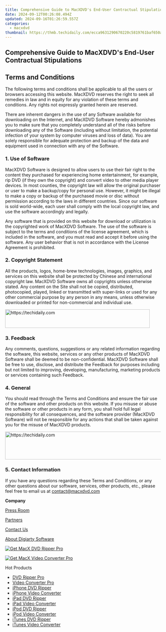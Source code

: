 ```yaml
---
title: Comprehensive Guide to MacXDVD's End-User Contractual Stipulations
date: 2024-09-12T00:26:08.494Z
updated: 2024-09-16T01:26:59.557Z
categories:
  - macxdvd
thumbnail: https://thmb.techidaily.com/ecca9631290670220c5819761baf650aa5dd08f70276ed62c1ed9a3790d42498.jpg
---
```


## Comprehensive Guide to MacXDVD's End-User Contractual Stipulations

## Terms and Conditions

The following terms and conditions shall be applicable to all the users or browsers accessing this website. MacXDVD reserves the right to seek all remedies in law and in equity for any violation of these terms and conditions. Any rights not expressly granted herein are reserved. 

There are inherent dangers in the use of any Software available for downloading on the Internet, and MacXDVD Software hereby admonishes you to make sure that you completely understand all of the risks before downloading any of the Software (including without limitation, the potential infection of your system by computer viruses and loss of data). You are solely responsible for adequate protection and backup of the data and equipment used in connection with any of the Software. 

### 1\. Use of Software

MacXDVD Software is designed to allow users to use their fair right to the content they purchased for experiencing home entertainment, for example, rip DVD (if they own the copyright) and convert video to other media player devices. In most counties, the copyright law will allow the original purchaser or user to make a backup/copy for personal use. However, it might be illegal to make a copy or backup of the purchased movie or disc without permission according to the laws in different countries. Since our software is sold world-wide, each user shall comply with the local copyright law, and use the software accordingly and legally. 

Any software that is provided on this website for download or utilization is the copyrighted work of MacXDVD Software. The use of the software is subject to the terms and conditions of the license agreement, which is included in the software, and you must read and accept it before using the software. Any user behavior that is not in accordance with the License Agreement is prohibited.

### 2\. Copyright Statement

All the products, logos, home-brew technologies, images, graphics, and services on this website shall be protected by Chinese and international copyright law. MacXDVD Software owns all copyrights unless otherwise stated. Any content on the Site shall not be copied, distributed, photocopied, played, linked or transmitted with super-links or used for any other commercial purpose by any person in any means, unless otherwise downloaded or printed for non-commercial and individual use. 

<!-- affiliate ads begin -->
<a href="https://bluettius.sjv.io/c/5597632/2139118/17108" target="_top" id="2139118">
  <img src="//a.impactradius-go.com/display-ad/17108-2139118" border="0" alt="https://techidaily.com" width="468" height="60"/>
</a>
<img height="0" width="0" src="https://bluettius.sjv.io/i/5597632/2139118/17108" style="position:absolute;visibility:hidden;" border="0" />
<!-- affiliate ads end -->

###  3\. Feedback

Any comments, questions, suggestions or any related information regarding the software, this website, services or any other products of MacXDVD Software shall be deemed to be non-confidential. MacXDVD Software shall be free to use, disclose, and distribute the Feedback for purposes including but not limited to improving, developing, manufacturing, marketing products or services containing such Feedback.

### 4\. General

You should read through the Terms and Conditions and ensure the fair use of the software and other products on this website. If you misuse or abuse the software or other products in any form, you shall hold full legal responsibility for all consequences, and the software provider (MacXDVD Software) will not be responsible for any actions that shall be taken against you for the misuse of MacXDVD products.

<!-- affiliate ads begin -->
<a href="https://unicoeye.pxf.io/c/5597632/2134238/18498" target="_top" id="2134238">
  <img src="//a.impactradius-go.com/display-ad/18498-2134238" border="0" alt="https://techidaily.com" width="728" height="90"/>
</a>
<img height="0" width="0" src="https://unicoeye.pxf.io/i/5597632/2134238/18498" style="position:absolute;visibility:hidden;" border="0" />
<!-- affiliate ads end -->

### 5\. Contact Information

If you have any questions regarding these Terms and Conditions, or any other questions about our software, services, other products, etc., please feel free to email us at [contact@macxdvd.com](https://tools.techidaily.com/macxdvd/products/)

**Company**

[Press Room](https://tools.techidaily.com/macxdvd/products/)

[Partners](https://tools.techidaily.com/macxdvd/products/)

[Contact Us](https://tools.techidaily.com/macxdvd/products/)

[About Digiarty Software](https://tools.techidaily.com/macxdvd/products/)

[![Get MacX DVD Ripper Pro](https://www.macxdvd.com/company/../adv/banner-ad1.jpg)](https://www.macxdvd.com/company/../mac-dvd-ripper-pro/buy.htm) 

[![Get MacX Video Converter Pro](https://www.macxdvd.com/company/../adv/banner-ad2.jpg)](https://www.macxdvd.com/company/../mac-video-converter-pro/buy.htm) 

Hot Products

* [DVD Ripper Pro](https://tools.techidaily.com/macxdvd/products/)
* [Video Converter Pro](https://tools.techidaily.com/macxdvd/products/)
* [iPhone DVD Ripper](https://tools.techidaily.com/macxdvd/products/)
* [iPhone Video Converter](https://tools.techidaily.com/macxdvd/products/)
* [iPad DVD Ripper](https://tools.techidaily.com/macxdvd/products/)
* [iPad Video Converter](https://tools.techidaily.com/macxdvd/products/)
* [iPod DVD Ripper](https://tools.techidaily.com/macxdvd/products/)
* [iPod Video Converter](https://tools.techidaily.com/macxdvd/products/)
* [iTunes DVD Ripper](https://tools.techidaily.com/macxdvd/products/)
* [iTunes Video Converter](https://tools.techidaily.com/macxdvd/products/)

<ins class="adsbygoogle"
     style="display:block"
     data-ad-format="autorelaxed"
     data-ad-client="ca-pub-7571918770474297"
     data-ad-slot="1223367746"></ins>

<ins class="adsbygoogle"
     style="display:block"
     data-ad-client="ca-pub-7571918770474297"
     data-ad-slot="8358498916"
     data-ad-format="auto"
     data-full-width-responsive="true"></ins>



